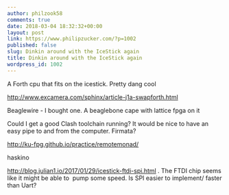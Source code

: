```yaml
---
author: philzook58
comments: true
date: 2018-03-04 18:32:32+00:00
layout: post
link: https://www.philipzucker.com/?p=1002
published: false
slug: Dinkin around with the IceStick again
title: Dinkin around with the IceStick again
wordpress_id: 1002
---
```


A Forth cpu that fits on the icestick. Pretty dang cool

http://www.excamera.com/sphinx/article-j1a-swapforth.html

Beaglewire - I bought one. A beaglebone cape with lattice fpga on it

Could I get a good Clash toolchain running? It would be nice to have an easy pipe to and from the computer. Firmata?

http://ku-fpg.github.io/practice/remotemonad/

haskino

http://blog.julian1.io/2017/01/29/icestick-ftdi-spi.html . The FTDI chip seems like it might be able to  pump some speed. Is SPI easier to implement/ faster than Uart?


